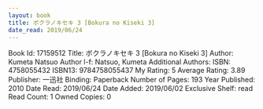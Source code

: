 ```yaml
---
layout: book
title: ボクラノキセキ 3 [Bokura no Kiseki 3]
date_read: 2019/06/24
---
```


Book Id: 17159512
Title: ボクラノキセキ 3 [Bokura no Kiseki 3]
Author: Kumeta Natsuo
Author l-f: Natsuo, Kumeta
Additional Authors: 
ISBN: 4758055432
ISBN13: 9784758055437
My Rating: 5
Average Rating: 3.89
Publisher: 一迅社
Binding: Paperback
Number of Pages: 193
Year Published: 2010
Date Read: 2019/06/24
Date Added: 2019/06/02
Exclusive Shelf: read
Read Count: 1
Owned Copies: 0

